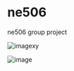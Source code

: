 # ne506
ne506 group project


![imagexy](https://github.com/user-attachments/assets/fe5fb08a-160d-48ec-b2da-4e3063952642)

![image](https://github.com/user-attachments/assets/c119584a-be68-4840-9c53-3fa9d50897c5)
